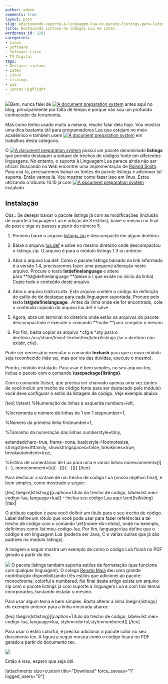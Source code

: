 ```yaml
---
author: admin
comments: true
layout: post
slug: adicionando-suporte-a-linguagem-lua-no-pacote-listings-para-latex
title: Destacando sintaxe de códigos Lua em Latex
wordpress_id: 2281
categories:
- Linux
- Software
- Software Livre
- TV Digital
tags:
- Destacar sintaxe
- Latex
- Linux
- Listings
- Lua
- Syntax Highlight
---
```


[![](http://manoelcampos.com/wp-content/uploads/lua-latex-150x150.png)](http://manoelcampos.com/wp-content/uploads/lua-latex.png)Bem, nunca falei de [![A document preparation system](http://manoelcampos.com/arquivos/latex.png)](http://www.latex-project.org/) antes aqui no blog, principalmente por falta de tempo e porque não sou um profundo conhecedor da ferramenta.

Mas como tenho usado muito a mesma, resolvi falar dela hoje. Vou mostrar uma dica bastante útil para programadores Lua que estejam no meio acadêmico e também usem [![A document preparation system](http://manoelcampos.com/arquivos/latex.png)](http://www.latex-project.org/) em trabalhos desta categoria.

O [![A document preparation system](http://manoelcampos.com/arquivos/latex.png)](http://www.latex-project.org/) possui um pacote denominado **listings** que permite destaquer a sintaxe de trechos de códigos fonte em diferentes linguagens. No entanto, o suporte à Linguagem Lua parece ainda não ser oficial<!-- more -->. Buscando na Web encontrei uma implementação de [Roland Smith](http://www.xs4all.nl/~rsmith/). Para usá-la, precisaremos baixar os fontes do pacote listings e adicionar tal suporte. Então vamos lá. Vou mostrar como fazer isso em linux. Estou utilizando o Ubuntu 10.10 já com [![A document preparation system](http://manoelcampos.com/arquivos/latex.png)](http://www.latex-project.org/) instalado.


## Instalação


Obs.: Se desejar baixar o pacote listings já com as modificações (inclusão de suporte à linguagem Lua e adição de 3 estilos), baixe o mesmo no final do post e siga os passos a partir do número 5.



	
  1. Primeiro baixe o arquivo [listings.zip](http://www.ctan.org/tex-archive/macros/latex/contrib/listings/) e descompacte em algum diretório.

	
  2. Baixe o arquivo [lua.def](http://www.xs4all.nl/~rsmith/software/lua.def) e salve no mesmo diretório onde descompactou o listings.zip. O arquivo é para o módulo listings 1.3 ou anterior.

	
  3. Abra o arquivo lua.def. Como o pacote listings baixado no link informado é a versão 1.4, precisaremos fazer uma pequena alteração neste arquivo. Procure o texto **lstdefinelanguage** e altere para **lst@definelanguage **(deixe a \ que existe no início da linha)
Copie todo o conteúdo deste arquivo.

	
  4. Abra o arquivo lstdrvrs.dtx. Este arquivo contém o código da definição do estilo de de destaque para cada linguagem suportada. Procure pelo texto **lst@definelanguage**.  Antes da linha onde ele for encontrado, cole o conteúdo copiado do arquivo lua.def e salve

	
  5. Agora, abra um terminal no diretório onde estão os arquivos do pacote descompactado e execute o comando **make **para compilar o mesmo

	
  6. Por fim, basta copiar os arquivo *.cfg e *.sty para o diretório /usr/share/texmf-texlive/tex/latex/listings (se o diretório não existir, crie).


Pode ser necessário executar o comando **texhash** para que o novo módulo seja reconhecido (não sei, mas por via das dúvidas, execute o mesmo).

Pronto, módulo instalado. Para usar é bem simples, no seu arquivo tex, inclua o pacote com o comando **\usepackage{listings}**.

Com o comando \lstset, que precisa ser chamado apenas uma vez (antes de você incluir um trecho de código fonte para ser destacado pelo módulo) você deve configurar o estilo da listagem de código. Veja exemplo abaixo:

[tex]
\lstset{
%Numeração de linhas à esquerda
numbers=left,

%Incrementa o número de linhas de 1 em 1
stepnumber=1,

%Número da primeira linha
firstnumber=1,

%Tamanho da numeração das linhas
numberstyle=\tiny,

extendedchars=true,
frame=none,
basicstyle=\footnotesize,
stringstyle=\ttfamily,
showstringspaces=false,
breaklines=true,
breakautoindent=true,

%Estilos de comentários de Lua para uma e várias linhas
morecomment=[l]{--},
morecomment=[s]{--[[}{--]]}}
[/tex]

Para destacar a sintaxe de um trecho de código Lua (nosso objetivo final), é bem simples, como mostrado a seguir:

[tex]
\begin{lstlisting}[[caption=Título do trecho de código, label=list:meu-codigo-lua, language=lua]]
--Inclua seu código Lua aqui
\end{lstlisting}
[/tex]

O atributo caption é para você definir um título para o seu trecho de código. Label define um rótulo que você pode usar para fazer referências a tal trecho de código com o comando \ref{nome-do-rotulo}, onde no exemplo, definimos como list:meu-codigo-lua.
Por fim, language=lua define que o código é em linguagem Lua (poderia ser Java, C e várias outras que já são padrões no módulo listings).

A imagem a seguir mostra um exemplo de como o código Lua ficará no PDF gerado a partir do tex.

[![](http://manoelcampos.com/wp-content/uploads/exemplo-codigo-lua-tex.png)](http://manoelcampos.com/wp-content/uploads/exemplo-codigo-lua-tex.png)
O pacote listings também suporta estilos de formatação (que funciona com qualquer linguagem). O colega [Renato Maia](http://www.inf.puc-rio.br/~maia/) deu uma grande contribuição disponibilizando três estilos que adicionei ao pacote: monochrome, colorful e numbered. No final deste artigo existe um arquivo zip com o pacote listings já com suporte à linguagem Lua e com tais temas incorporados, bastando instalar o mesmo.

Para usar algum tema é bem simples. Basta alterar a linha \begin{listings} do exemplo anterior para a linha mostrada abaixo:

[tex]
\begin{lstlisting}[[caption=Título do trecho de código, label=list:meu-codigo-lua, language=lua, style=colorful,style=numbered]]
[/tex]

Para usar o estilo colorful, é preciso adicionar o pacote color no seu documento tex. A figura a seguir mostra como o código ficará no PDF gerado a partir do documento tex.

[![](http://manoelcampos.com/wp-content/uploads/exemplo-codigo-lua-tex2.png)](http://manoelcampos.com/wp-content/uploads/exemplo-codigo-lua-tex2.png)

Então é isso, espero que seja útil.

[attachments size=custom title="Download" force_saveas="1" logged_users="0"]
